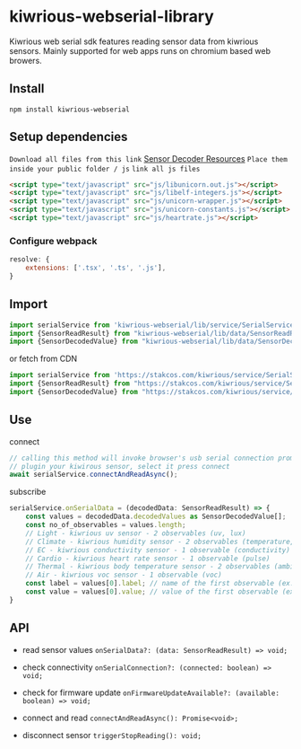 # kiwrious-webserial-library
Kiwrious web serial sdk features reading sensor data from kiwrious sensors. Mainly supported for web apps runs on chromium based web browers.

## Install
`npm install kiwrious-webserial`

## Setup dependencies
`Download all files from this link` [Sensor Decoder Resources](https://github.com/augmented-human-lab/kiwrious-webserial-library/public/)
`Place them inside your public folder / js`
`link all js files`
```html
<script type="text/javascript" src="js/libunicorn.out.js"></script>
<script type="text/javascript" src="js/libelf-integers.js"></script>
<script type="text/javascript" src="js/unicorn-wrapper.js"></script>
<script type="text/javascript" src="js/unicorn-constants.js"></script>
<script type="text/javascript" src="js/heartrate.js"></script>
```

### Configure webpack
```javascript
resolve: {
    extensions: ['.tsx', '.ts', '.js'],
}
```
    
## Import
```typescript
import serialService from 'kiwrious-webserial/lib/service/SerialService';
import {SensorReadResult} from "kiwrious-webserial/lib/data/SensorReadResult";
import {SensorDecodedValue} from "kiwrious-webserial/lib/data/SensorDecodedValue";
```

or fetch from CDN
```typescript
import serialService from 'https://stakcos.com/kiwrious/service/SerialService.js';
import {SensorReadResult} from "https://stakcos.com/kiwrious/service/SensorReadResult.js";
import {SensorDecodedValue} from "https://stakcos.com/kiwrious/service/SensorDecodedValue.js";
```

## Use

connect
```typescript
// calling this method will invoke browser's usb serial connection prompt
// plugin your kiwirous sensor, select it press connect
await serialService.connectAndReadAsync();
```

subscribe
```typescript
serialService.onSerialData = (decodedData: SensorReadResult) => {
    const values = decodedData.decodedValues as SensorDecodedValue[];
    const no_of_observables = values.length;
    // Light - kiwrious uv sensor - 2 observables (uv, lux)
    // Climate - kiwrious humidity sensor - 2 observables (temperature, humidity)
    // EC - kiwrious conductivity sensor - 1 observable (conductivity)
    // Cardio - kiwrious heart rate sensor - 1 observable (pulse)
    // Thermal - kiwrious body temperature sensor - 2 observables (ambient temperature, infrared temperature)
    // Air - kiwrious voc sensor - 1 observable (voc)
    const label = values[0].label; // name of the first observable (ex. Temp for temperature)
    const value = values[0].value; // value of the first observable (ex. temperature value in celcius)
}
```

## API

* read sensor values
`onSerialData?: (data: SensorReadResult) => void;`

* check connectivity
`onSerialConnection?: (connected: boolean) => void;`

* check for firmware update
`onFirmwareUpdateAvailable?: (available: boolean) => void;`

* connect and read
`connectAndReadAsync(): Promise<void>;`

* disconnect sensor
`triggerStopReading(): void;`
